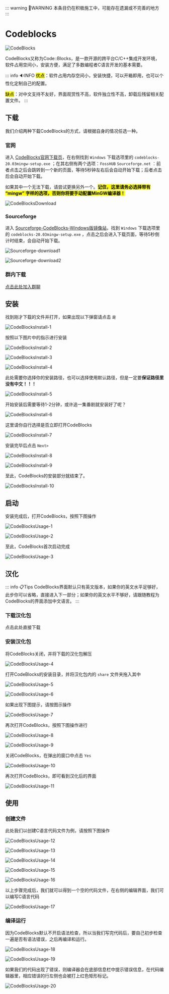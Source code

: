 ::: warning :construction:WARNING
本条目仍在积极施工中，可能存在遗漏或不完善的地方
:::

# Codeblocks

![CodeBlocks](/images/Environment/codeblocks/cdb-1.png)

CodeBlocks又称为Code::Blocks，是一款开源的跨平台C/C++集成开发环境，软件占用空间小，安装方便，满足了多数编程者C语言开发的基本需要。

::: info :sound:INFO
<mark>优点</mark>：软件占用内存空间小，安装快捷，可以开箱即用，也可以个性化定制自己的配置。

<mark>缺点</mark>：对中文支持不友好，界面观赏性不高，软件独立性不高，卸载后残留相关配置文件。
:::

## 下载

我们介绍两种下载CodeBlocks的方式，请根据自身的情况任选一种。

### 官网

进入 [CodeBlocks官网下载页](https://www.codeblocks.org/downloads/binaries/)，在右侧找到 `Windows` 下载选项里的 `codeblocks-20.03mingw-setup.exe` ；在其右侧有两个选项：`FossHUB` `Sourceforge.net` ：前者点击之后会跳转到一个新的页面，等待5秒钟左右后会自动开始下载；后者点击后会自动开始下载。

如果其中一个无法下载，请尝试更换另外一个。<mark>**记住，这里请务必选择带有 “mingw” 字样的选项，否则你将要手动配置MinGW编译器！**</mark>

![CodeBlocksDownload](/images/Environment/codeblocks/download/cdb-2.png)

### Sourceforge

进入 [Sourceforge-CodeBlocks-Windows版镜像站](https://sourceforge.net/projects/codeblocks/files/Binaries/20.03/Windows/)，找到 `Windows` 下载选项里的 `codeblocks-20.03mingw-setup.exe` ，点击之后会进入下载页面，等待5秒倒计时结束，会自动开始下载。

![Sourceforge-download1](/images/Environment/codeblocks/download/cdb-3.png)

![Sourceforge-download2](/images/Environment/codeblocks/download/cdb-4.png)

### 群内下载

[点击此处加入群聊](https://qm.qq.com/q/tY8pIKOT6w)

## 安装

找到刚才下载的文件并打开，如果出现以下弹窗请点击 `是`

![CodeBlocksInstall-1](/images/Environment/codeblocks/install/cdb-i-1.png)

按照以下图片中的指示进行安装

![CodeBlocksInstall-2](/images/Environment/codeblocks/install/cdb-i-2.png)

![CodeBlocksInstall-3](/images/Environment/codeblocks/install/cdb-i-3.png)

![CodeBlocksInstall-4](/images/Environment/codeblocks/install/cdb-i-4.png)

此处需要你选择你的安装路径，也可以选择使用默认路径，但是一定要**保证路径里没有中文！！！**

![CodeBlocksInstall-5](/images/Environment/codeblocks/install/cdb-i-5.png)

开始安装后需要等待1-2分钟，或许追一集番剧就安装好了呢？

![CodeBlocksInstall-6](/images/Environment/codeblocks/install/cdb-i-6.png)

这里请你自行选择是否立即打开CodeBlocks

![CodeBlocksInstall-7](/images/Environment/codeblocks/install/cdb-i-7.png)

安装完毕后点击 `Next> `

![CodeBlocksInstall-8](/images/Environment/codeblocks/install/cdb-i-8.png)

![CodeBlocksInstall-9](/images/Environment/codeblocks/install/cdb-i-9.png)

至此，CodeBlocks的安装部分就结束了。

![CodeBlocksInstall-10](/images/Environment/codeblocks/install/cdb-i-10.png)

## 启动

安装完成后，打开CodeBlocks，按照下图操作

![CodeBlocksUsage-1](/images/Environment/codeblocks/usage/cdb-u-1.png)

![CodeBlocksUsage-2](/images/Environment/codeblocks/usage/cdb-u-2.png)

至此，CodeBlocks首次启动完成

![CodeBlocksUsage-3](/images/Environment/codeblocks/usage/cdb-u-3.png)

## 汉化

::: info :clipboard:Tips
CodeBlocks界面默认只有英文版本，如果你的英文水平足够好，此步你可以省略，直接进入下一部分；如果你的英文水平不够好，请跟随教程为CodeBlocks的界面添加中文语言。
:::

### 下载汉化包

点击此处直接下载

### 安装汉化包

将CodeBlocks关闭，并将下载的汉化包解压

![CodeBlocksUsage-4](/images/Environment/codeblocks/usage/cdb-u-4.png)

打开CodeBlocks的安装目录，并将汉化包内的 `share` 文件夹拖入其中

![CodeBlocksUsage-5](/images/Environment/codeblocks/usage/cdb-u-5.png)

![CodeBlocksUsage-6](/images/Environment/codeblocks/usage/cdb-u-6.png)

如果出现下图提示，请按图示操作

![CodeBlocksUsage-7](/images/Environment/codeblocks/usage/cdb-u-7.png)

再次打开CodeBlocks，按照下图操作进行

![CodeBlocksUsage-8](/images/Environment/codeblocks/usage/cdb-u-8.png)

![CodeBlocksUsage-9](/images/Environment/codeblocks/usage/cdb-u-9.png)

关闭CodeBlocks，在弹出的窗口中点击 `Yes`

![CodeBlocksUsage-10](/images/Environment/codeblocks/usage/cdb-u-10.png)

再次打开CodeBlocks，即可看到汉化后的界面

![CodeBlocksUsage-11](/images/Environment/codeblocks/usage/cdb-u-11.png)

## 使用

### 创建文件

此处我们以创建C语言代码文件为例，请按照下图操作

![CodeBlocksUsage-12](/images/Environment/codeblocks/usage/cdb-u-12.png)

![CodeBlocksUsage-13](/images/Environment/codeblocks/usage/cdb-u-13.png)

![CodeBlocksUsage-14](/images/Environment/codeblocks/usage/cdb-u-14.png)

![CodeBlocksUsage-15](/images/Environment/codeblocks/usage/cdb-u-15.png)

![CodeBlocksUsage-16](/images/Environment/codeblocks/usage/cdb-u-16.png)

以上步骤完成后，我们就可以得到一个空的代码文件，在右侧的编辑界面，我们可以编写C语言代码

![CodeBlocksUsage-17](/images/Environment/codeblocks/usage/cdb-u-17.png)

### 编译运行

因为CodeBlocks默认不开启语法检查，所以当我们写完代码后，要自己初步检查一遍是否有语法错误，之后再编译和运行。

![CodeBlocksUsage-18](/images/Environment/codeblocks/usage/cdb-u-18.png)

![CodeBlocksUsage-19](/images/Environment/codeblocks/usage/cdb-u-19.png)

如果我们的代码出现了错误，则编译器会在底部信息栏中提示错误信息，在代码编辑器里，相应错误的行左侧也会被打上红色矩形标记。

![CodeBlocksUsage-20](/images/Environment/codeblocks/usage/cdb-u-20.png)
